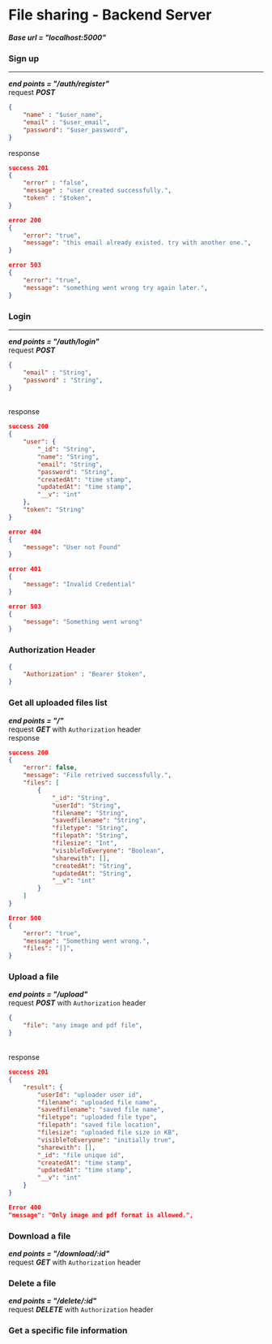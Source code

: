 # File sharing - Backend Server

***Base url = "localhost:5000"***

### Sign up
-------------
***end points = "/auth/register"***
<br /> request ***POST***
```json
{
    "name" : "$user_name",
    "email" : "$user_email",
    "password": "$user_password",
}
```
response
```json 
success 201
{
    "error" : "false",
    "message" : "user created successfully.",
    "token" : "$token",
}
```
```json 
error 200
{
    "error": "true",
    "message": "this email already existed. try with another one.",
}
```
```json 
error 503
{
    "error": "true",
    "message": "something went wrong try again later.",
}
```

### Login
----------
***end points = "/auth/login"***
<br /> request ***POST***
```json
{
    "email" : "String",
    "password" : "String",
}
```
<br /> response
```json
success 200
{
    "user": {
        "_id": "String",
        "name": "String",
        "email": "String",
        "password": "String",
        "createdAt": "time stamp",
        "updatedAt": "time stamp",
        "__v": "int"
    },
    "token": "String"
}
```
```json
error 404
{
    "message": "User not Found"
}
```
```json
error 401
{
    "message": "Invalid Credential"
}
```
```json
error 503
{
    "message": "Something went wrong"
}
```

### Authorization Header
```json
{
    "Authorization" : "Bearer $token",
}
```

### Get all uploaded files list
***end points = "/"***
<br /> request ***GET*** with `Authorization` header
<br /> response
```json
success 200
{
    "error": false,
    "message": "File retrived successfully.",
    "files": [
        {
            "_id": "String",
            "userId": "String",
            "filename": "String",
            "savedfilename": "String",
            "filetype": "String",
            "filepath": "String",
            "filesize": "Int",
            "visibleToEveryone": "Boolean",
            "sharewith": [],
            "createdAt": "String",
            "updatedAt": "String",
            "__v": "int"
        }
    ]
}
```
```json
Error 500
{
    "error": "true",
    "message": "Something went wrong.",
    "files": "[]",
}
```

### Upload a file
***end points = "/upload"***
<br /> request ***POST*** with `Authorization` header
```json
{
    "file": "any image and pdf file",
}
```
<br /> response
```json
success 201
{
    "result": {
        "userId": "uploader user id",
        "filename": "uploaded file name",
        "savedfilename": "saved file name",
        "filetype": "uploaded file type",
        "filepath": "saved file location",
        "filesize": "uploaded file size in KB",
        "visibleToEveryone": "initially true",
        "sharewith": [],
        "_id": "file unique id",
        "createdAt": "time stamp",
        "updatedAt": "time stamp",
        "__v": "int"
    }
}
```
```json
Error 400
"message": "Only image and pdf format is allowed.",
```

### Download a file
***end points = "/download/:id"***
<br /> request ***GET*** with `Authorization` header

### Delete a file
***end points = "/delete/:id"***
<br /> request ***DELETE*** with `Authorization` header


### Get a specific file information
